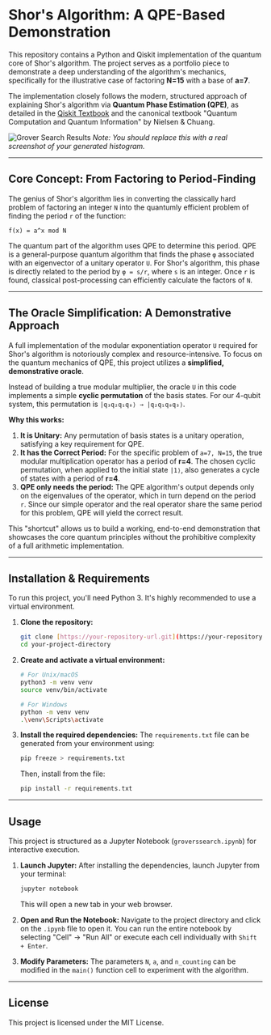 # Shor's Algorithm: A QPE-Based Demonstration

This repository contains a Python and Qiskit implementation of the quantum core of Shor's algorithm. The project serves as a portfolio piece to demonstrate a deep understanding of the algorithm's mechanics, specifically for the illustrative case of factoring **N=15** with a base of **a=7**.

The implementation closely follows the modern, structured approach of explaining Shor's algorithm via **Quantum Phase Estimation (QPE)**, as detailed in the [Qiskit Textbook](https://qiskit.org/learn/course/fundamentals-of-quantum-algorithms/shors-algorithm) and the canonical textbook "Quantum Computation and Quantum Information" by Nielsen & Chuang.

![Grover Search Results](result_plot.png) 
*Note: You should replace this with a real screenshot of your generated histogram.*

---

## Core Concept: From Factoring to Period-Finding

The genius of Shor's algorithm lies in converting the classically hard problem of factoring an integer `N` into the quantumly efficient problem of finding the period `r` of the function:

`f(x) = a^x mod N`

The quantum part of the algorithm uses QPE to determine this period. QPE is a general-purpose quantum algorithm that finds the phase `φ` associated with an eigenvector of a unitary operator `U`. For Shor's algorithm, this phase is directly related to the period by `φ = s/r`, where `s` is an integer. Once `r` is found, classical post-processing can efficiently calculate the factors of `N`.

---

## The Oracle Simplification: A Demonstrative Approach

A full implementation of the modular exponentiation operator `U` required for Shor's algorithm is notoriously complex and resource-intensive. To focus on the quantum mechanics of QPE, this project utilizes a **simplified, demonstrative oracle**.

Instead of building a true modular multiplier, the oracle `U` in this code implements a simple **cyclic permutation** of the basis states. For our 4-qubit system, this permutation is `|q₃q₂q₁q₀⟩ → |q₂q₁q₀q₃⟩`.

**Why this works:**
1.  **It is Unitary:** Any permutation of basis states is a unitary operation, satisfying a key requirement for QPE.
2.  **It has the Correct Period:** For the specific problem of `a=7, N=15`, the true modular multiplication operator has a period of **r=4**. The chosen cyclic permutation, when applied to the initial state `|1⟩`, also generates a cycle of states with a period of **r=4**.
3.  **QPE only needs the period:** The QPE algorithm's output depends only on the eigenvalues of the operator, which in turn depend on the period `r`. Since our simple operator and the real operator share the same period for this problem, QPE will yield the correct result.

This "shortcut" allows us to build a working, end-to-end demonstration that showcases the core quantum principles without the prohibitive complexity of a full arithmetic implementation.

---

## Installation & Requirements

To run this project, you'll need Python 3. It's highly recommended to use a virtual environment.

1.  **Clone the repository:**
    ```bash
    git clone [https://your-repository-url.git](https://your-repository-url.git)
    cd your-project-directory
    ```

2.  **Create and activate a virtual environment:**
    ```bash
    # For Unix/macOS
    python3 -m venv venv
    source venv/bin/activate

    # For Windows
    python -m venv venv
    .\venv\Scripts\activate
    ```

3.  **Install the required dependencies:**
    The `requirements.txt` file can be generated from your environment using:
    ```bash
    pip freeze > requirements.txt
    ```
    Then, install from the file:
    ```bash
    pip install -r requirements.txt
    ```

---

## Usage

This project is structured as a Jupyter Notebook (`groverssearch.ipynb`) for interactive execution.

1.  **Launch Jupyter:**
    After installing the dependencies, launch Jupyter from your terminal:
    ```bash
    jupyter notebook
    ```
    This will open a new tab in your web browser.

2.  **Open and Run the Notebook:**
    Navigate to the project directory and click on the `.ipynb` file to open it. You can run the entire notebook by selecting "Cell" -> "Run All" or execute each cell individually with `Shift + Enter`.

3.  **Modify Parameters:**
    The parameters `N`, `a`, and `n_counting` can be modified in the `main()` function cell to experiment with the algorithm.

---

## License

This project is licensed under the MIT License.
